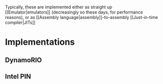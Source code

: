 Typically, these are implemented either as straight up [[Emulator|emulators]] (decreasingly so these days, for performance reasons), or as [[Assembly language|assembly]]-to-assembly [[Just-in-time compiler|JITs]] 

# Implementations
## DynamoRIO
## Intel PIN